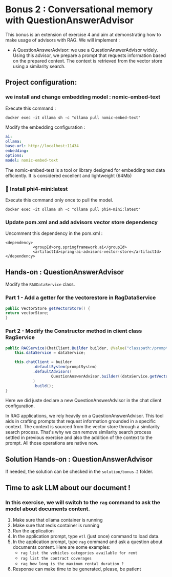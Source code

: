 # Bonus 2 : Conversational memory with QuestionAnswerAdvisor

This bonus is an extension of exercise 4 and aim at demonstrating how to make usage of advisors with RAG. 
We will implement :

- A QuestionAnswerAdvisor: we use a QuestionAnswerAdvisor widely. Using this advisor, we prepare a prompt that requests information based on the prepared context. 
    The context is retrieved from the vector store using a similarity search.

##  Project configuration:

### we install and change embedding model : nomic-embed-text

Execute this command :


```shell
docker exec -it ollama sh -c "ollama pull nomic-embed-text"
```

Modify the embedding configuration : 

```yaml
ai:
ollama:
base-url: http://localhost:11434
embedding:
options:
model: nomic-embed-text
```

The nomic-embed-test is a tool or library designed for embedding text data efficiently. It is considered excellent and lightweight (64Mb)

### :crystal_ball: Install phi4-mini:latest

Execute this command only once to pull the model.

```shell
docker exec -it ollama sh -c "ollama pull phi4-mini:latest"
```

### Update pom.xml and add advisors vector store dependency
Uncomment this dependency in the pom.xml :

```
<dependency>
            <groupId>org.springframework.ai</groupId>
            <artifactId>spring-ai-advisors-vector-store</artifactId>
</dependency>
```

## Hands-on : QuestionAnswerAdvisor

Modify the `RAGDataService` class.

### Part 1 - Add a getter for the vectorestore in RagDataService 

```java
public VectorStore getVectorStore() {
return vectorStore;
}
```

### Part 2 - Modify the Constructor method in client class RagService

```java
public RAGService(ChatClient.Builder builder, @Value("classpath:/prompt-system.md") Resource promptSystem, RAGDataService dataService) {
    this.dataService = dataService;

    this.chatClient = builder
            .defaultSystem(promptSystem)
            .defaultAdvisors(
                    QuestionAnswerAdvisor.builder((dataService.getVectorStore())).build()
            )
            .build();
}
```

Here we did juste declare a new QuestionAnswerAdvisor in the chat client configuration.

In RAG applications, we rely heavily on a QuestionAnswerAdvisor. This tool aids in crafting prompts that request 
information grounded in a specific context. 
The context is sourced from the vector store through a similarity search process. 
That's why we can remove similarity search process settled in previous exercise and also the addition of the context to the prompt.
All those operations are native now.

## Solution Hands-on : QuestionAnswerAdvisor

If needed, the solution can be checked in the `solution/bonus-2` folder.

## Time to ask LLM about our document !

### In this exercise, we will switch to the `rag` command to ask the model about documents content.

1. Make sure that ollama container is running
2. Make sure that redis container is running
3. Run the application
4. In the application prompt, type `etl` (just once) command to load data.
5. In the application prompt, type `rag` command and ask a question about documents content. Here are some examples:
    - `rag list the vehicles categories available for rent`
    - `rag list the contract coverages`
    - `rag how long is the maximum rental duration ?`
6. Response can make time to be generated, please, be patient


